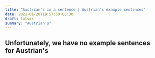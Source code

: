 ```yaml
---
title: "Austrian's in a sentence | Austrian's example sentences"
date: 2021-01-20T19:57:50+05:30
draft: falses
summary: "Austrian's"
---
```

## Unfortunately, we have no example sentences for Austrian's                 
